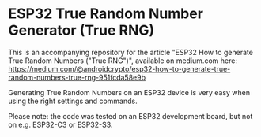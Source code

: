 # ESP32 True Random Number Generator (True RNG)

This is an accompanying repository for the article "ESP32 How to generate True Random Numbers ("True RNG")", available on medium.com here: https://medium.com/@androidcrypto/esp32-how-to-generate-true-random-numbers-true-rng-951fcda58e9b

Generating True Random Numbers on an ESP32 device is very easy when using the right settings and commands. 

Please note: the code was tested on an ESP32 development board, but not on e.g. ESP32-C3 or ESP32-S3.
